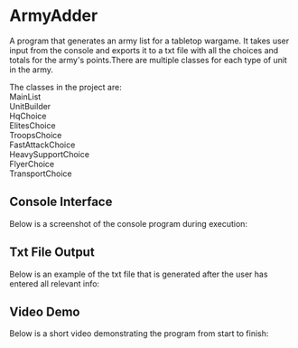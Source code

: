 # ArmyAdder
A program that generates an army list for a tabletop wargame. It takes user input from the console and exports it to a txt file with all the choices and totals for the army's points.There are multiple classes for each type of unit in the army.

The classes in the project are:<br />
MainList<br />
UnitBuilder<br />
HqChoice<br />
ElitesChoice<br />
TroopsChoice<br />
FastAttackChoice<br />
HeavySupportChoice<br />
FlyerChoice<br />
TransportChoice<br />

## Console Interface
Below is a screenshot of the console program during execution:

## Txt File Output
Below is an example of the txt file that is generated after the user has entered all relevant info:

## Video Demo
Below is a short video demonstrating the program from start to finish:







